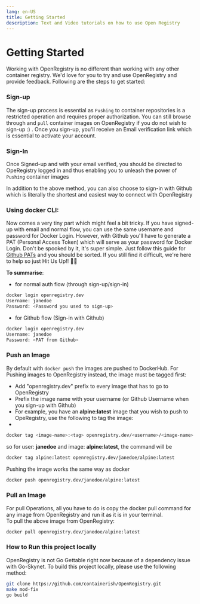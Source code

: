 ```yaml
---
lang: en-US
title: Getting Started
description: Text and Video tutorials on how to use Open Registry
---
```


# Getting Started

Working with OpenRegistry is no different than working with any other container registry.
We'd love for you to try and use OpenRegistry and provide feedback.
Following are the steps to get started:

### Sign-up

The sign-up process is essential as `Pushing` to container repositories is a restricted operation and requires proper authorization.
You can still browse through and `pull` container images on OpenRegistry if you do not wish to sign-up :) .
Once you sign-up, you'll receive an Email verification link which is essential to activate your account.

### Sign-In

Once Signed-up and with your email verified, you should be directed to OpeRegistry logged in and thus enabling you to 
unleash the power of `Pushing` container images

In addition to the above method, you can also choose to sign-in with Github which is literally the shortest and easiest 
way to connect with OpenRegistry

### Using docker CLI: 
Now comes a very tiny part which might feel a bit tricky. If you have signed-up with email and normal flow, 
you can use the same username and password for Docker Login.
However, with Github you'll have to generate a PAT (Personal Access Token) which will serve as your password for Docker 
Login. Don't be spooked by it, it's super simple. Just follow this guide for  
[Github PATs](https://docs.github.com/en/authentication/keeping-your-account-and-data-secure/creating-a-personal-access-token)
and you should be sorted. If you still find it difficult, we're here to help so just Hit Us Up!! 👍🏻

**To summarise**: 
* for normal auth flow (through sign-up/sign-in)
```bash
docker login openregistry.dev
Username: janedoe
Password: <Password you used to sign-up>
````

* for Github flow (Sign-in with Github)
```bash
docker login openregistry.dev
Username: janedoe
Password: <PAT from Github>
````

### Push an Image

By default with `docker push` the images are pushed to DockerHub. 
For Pushing images to OpenRegistry instead, the image must be tagged first:
* Add "openregistry.dev" prefix to every image that has to go to OpenRegistry
* Prefix the image name with your username (or Github Username when you sign-up with Github)
* For example, you have an **alpine:latest** image that you wish to push to OpeRegistry, use the following to tag the image:
* 
```bash
docker tag <image-name>:<tag> openregistry.dev/<username>/<image-name>:<tag>
```

so for user: **janedoe** and image: **alpine:latest**, the command will be

```bash
docker tag alpine:latest openregistry.dev/janedoe/alpine:latest
```

Pushing the image works the same way as docker 

```bash
docker push openregistry.dev/janedoe/alpine:latest
```

### Pull an Image

For pull Operations, all you have to do is copy the docker pull command for any image 
from OpenRegistry and run it as it is in your terminal.<br>
To pull the above image from OpenRegistry:

```bash
docker pull openregistry.dev/janedoe/alpine:latest
```

### How to Run this project locally

OpenRegistry is not Go Gettable right now because of a dependency issue with Go-Skynet. 
To build this project locally, please use the following method:

```bash
git clone https://github.com/containerish/OpenRegistry.git
make mod-fix
go build
